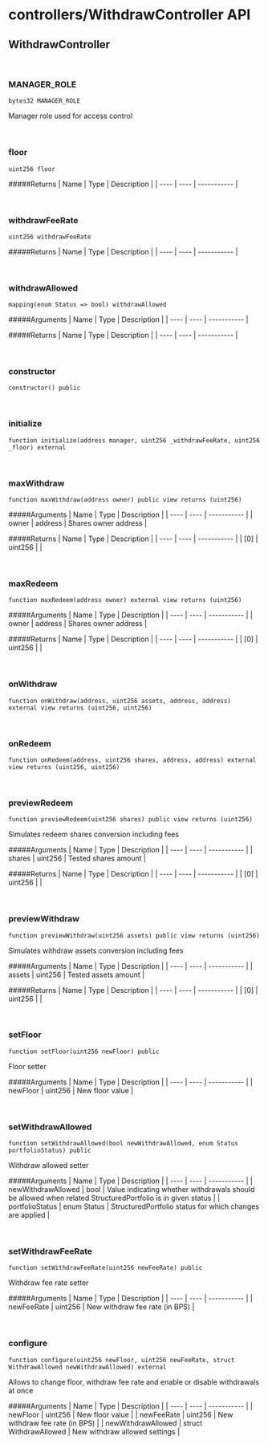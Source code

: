 # controllers/WithdrawController API

## WithdrawController

<br />

### MANAGER_ROLE

```solidity
bytes32 MANAGER_ROLE
```

Manager role used for access control

<br />

### floor

```solidity
uint256 floor
```

#####Returns
| Name | Type | Description |
| ---- | ---- | ----------- |

<br />

### withdrawFeeRate

```solidity
uint256 withdrawFeeRate
```

#####Returns
| Name | Type | Description |
| ---- | ---- | ----------- |

<br />

### withdrawAllowed

```solidity
mapping(enum Status => bool) withdrawAllowed
```

#####Arguments
| Name | Type | Description |
| ---- | ---- | ----------- |

#####Returns
| Name | Type | Description |
| ---- | ---- | ----------- |

<br />

### constructor

```solidity
constructor() public
```

<br />

### initialize

```solidity
function initialize(address manager, uint256 _withdrawFeeRate, uint256 _floor) external
```

<br />

### maxWithdraw

```solidity
function maxWithdraw(address owner) public view returns (uint256)
```

#####Arguments
| Name | Type | Description |
| ---- | ---- | ----------- |
| owner | address | Shares owner address |

#####Returns
| Name | Type | Description |
| ---- | ---- | ----------- |
| [0] | uint256 |  |

<br />

### maxRedeem

```solidity
function maxRedeem(address owner) external view returns (uint256)
```

#####Arguments
| Name | Type | Description |
| ---- | ---- | ----------- |
| owner | address | Shares owner address |

#####Returns
| Name | Type | Description |
| ---- | ---- | ----------- |
| [0] | uint256 |  |

<br />

### onWithdraw

```solidity
function onWithdraw(address, uint256 assets, address, address) external view returns (uint256, uint256)
```

<br />

### onRedeem

```solidity
function onRedeem(address, uint256 shares, address, address) external view returns (uint256, uint256)
```

<br />

### previewRedeem

```solidity
function previewRedeem(uint256 shares) public view returns (uint256)
```

Simulates redeem shares conversion including fees

#####Arguments
| Name | Type | Description |
| ---- | ---- | ----------- |
| shares | uint256 | Tested shares amount |

#####Returns
| Name | Type | Description |
| ---- | ---- | ----------- |
| [0] | uint256 |  |

<br />

### previewWithdraw

```solidity
function previewWithdraw(uint256 assets) public view returns (uint256)
```

Simulates withdraw assets conversion including fees

#####Arguments
| Name | Type | Description |
| ---- | ---- | ----------- |
| assets | uint256 | Tested assets amount |

#####Returns
| Name | Type | Description |
| ---- | ---- | ----------- |
| [0] | uint256 |  |

<br />

### setFloor

```solidity
function setFloor(uint256 newFloor) public
```

Floor setter

#####Arguments
| Name | Type | Description |
| ---- | ---- | ----------- |
| newFloor | uint256 | New floor value |

<br />

### setWithdrawAllowed

```solidity
function setWithdrawAllowed(bool newWithdrawAllowed, enum Status portfolioStatus) public
```

Withdraw allowed setter

#####Arguments
| Name | Type | Description |
| ---- | ---- | ----------- |
| newWithdrawAllowed | bool | Value indicating whether withdrawals should be allowed when related StructuredPortfolio is in given status |
| portfolioStatus | enum Status | StructuredPortfolio status for which changes are applied |

<br />

### setWithdrawFeeRate

```solidity
function setWithdrawFeeRate(uint256 newFeeRate) public
```

Withdraw fee rate setter

#####Arguments
| Name | Type | Description |
| ---- | ---- | ----------- |
| newFeeRate | uint256 | New withdraw fee rate (in BPS) |

<br />

### configure

```solidity
function configure(uint256 newFloor, uint256 newFeeRate, struct WithdrawAllowed newWithdrawAllowed) external
```

Allows to change floor, withdraw fee rate and enable or disable withdrawals at once

#####Arguments
| Name | Type | Description |
| ---- | ---- | ----------- |
| newFloor | uint256 | New floor value |
| newFeeRate | uint256 | New withdraw fee rate (in BPS) |
| newWithdrawAllowed | struct WithdrawAllowed | New withdraw allowed settings |

<br />

